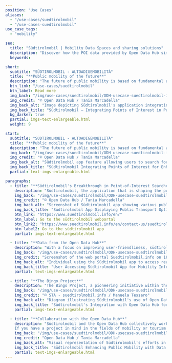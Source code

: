 ```yaml
---
position: "Use Cases"
aliases:
  - "/use-cases/suedtirolmobil"
  - "/use-cases-suedtirolmobil"
use_case_tags:
  - "mobility"

seo:
  title: "Südtirolmobil | Mobility Data Spaces and sharing solutions"
  description: "Discover how the POI data provided by Open Data Hub simplifies public transport in South Tyrol, offering an intuitive experience for both locals and tourists"
  keywords:

short:
  subtitle: "SÜDTIROLMOBIL - ALTOADIGEMOBILITÀ"
  title: "**Public mobility of the future**"
  description: "The future of public mobility is based on fundamental aspects such as the provision of high-level information to passengers and the integration of a modern ticketing system. However, one important improvement takes centre stage: the new ability to seamlessly integrate points of interest (POIs) provided by the Open Data Hub, into search queries, without the need for precise addresses. The simplification of this process not only transforms the passenger experience, but also broadens the appeal of public transport, marking a significant leap forward in the evolution of transport services."
  btn_link: "/use-cases/suedtirolmobil"
  btn_label: Read more
  img_back: "/img/use-cases/suedtirolmobil/ODH-usecase-suedtirolmobil-image-01.jpg"
  img_credit: "© Open Data Hub / Tania Marcadella"
  img_back_alt: "Image depicting Südtirolmobil's application integrating Open Data Hub's POI data for enhanced public mobility services."
  img_back_title: "Südtirolmobil – Integrating Points of Interest in Public Mobility"
  bg_darker: true
  partial: imgs-text-enlargeable.html
  weight: 9

start:
  subtitle: "SÜDTIROLMOBIL - ALTOADIGEMOBILITÀ"
  title: "**Public mobility of the future**"
  description: "The future of public mobility is based on fundamental aspects such as the provision of high-level information to passengers and the integration of a modern ticketing system. However, one important improvement takes centre stage: the new ability to seamlessly integrate points of interest (POIs) provided by the Open Data Hub, into search queries, without the need for precise addresses. The simplification of this process not only transforms the passenger experience, but also broadens the appeal of public transport, marking a significant leap forward in the evolution of transport services."
  img_back: "/img/use-cases/suedtirolmobil/ODH-usecase-suedtirolmobil-image-01.jpg"
  img_credit: "© Open Data Hub / Tania Marcadella"
  img_back_alt: "Südtirolmobil app feature allowing users to search for points of interest to improve travel planning."
  img_back_title: "Südtirolmobil Integrating Points of Interest for Enhanced Travel"
  partial: text-imgs-enlargeable.html

paragraphs:
  - title: "**Südtirolmobil's Breakthrough in Point-of-Interest Searches**"
    description: "Südtirolmobil, the application that is shaping the public mobility landscape in South Tyrol, has evolved by introducing an innovative feature that takes user convenience to a new level: the ability to search for points of interest (POI) with data provided by the Open Data Hub. With a focus on simplifying the passenger experience, this innovative app now allows users to effortlessly explore their surroundings by integrating POIs into search queries. This new feature is of great benefit to both locals and tourists as it provides intuitive and user-friendly access to public transport."
    img_back: "/img/use-cases/suedtirolmobil/ODH-usecase-suedtirolmobil-image-02.jpg"
    img_credit: "© Open Data Hub / Tania Marcadella"
    img_back_alt: "Screenshot of Südtirolmobil app showing various public transportation options available to users."
    img_back_title: "Südtirolmobil App Displaying Public Transport Options"
    btn_link: "https://www.suedtirolmobil.info/en/"
    btn_label: Go to the südtirolmobil webportal
    btn_link2: "https://www.suedtirolmobil.info/en/contact-us/suedtirolmobil-app"
    btn_label2: Go to the südtirolmobil app
    partial: imgs-text-enlargeable.html

  - title: "**Data from the Open Data Hub**"
    description: "With a focus on improving user-friendliness, südtirolmobil utilises data from the Open Data Hub to enhance its trip planning capabilities, particularly for tourists who are more familiar with Points of Interest (POIs) than specific bus stops or addresses. This integration not only enriches the passenger experience but also facilitates a more seamless and convenient journey for all users of the app, contributing to the overall success of the transportation system in South Tyrol."
    img_back: "/img/use-cases/suedtirolmobil/ODH-usecase-suedtirolmobil-image-03.jpg"
    img_credit: "Screenshot of the web portal Suedtirolmobil.info on 16.01.2024"
    img_back_alt: "Individual using the Südtirolmobil app to access real-time mobility and transportation information."
    img_back_title: "User Accessing Südtirolmobil App for Mobility Information"
    partial: text-imgs-enlargeable.html

  - title: "**The Bingo Project**"
    description: "The Bingo Project, a pioneering initiative within the realm of public mobility in South Tyrol, represents a multi-year digitalization initiative led by Südtiroler Transportstrukturen AG (STA) on behalf of the province of South Tyrol. This project's primary objective is to establish the groundwork for open systems that facilitate data exchange among various local stakeholders in public mobility. It adheres to open standards such as NeTEx, SIRI, ITxPT, and OJP, fostering an interoperable ecosystem. This approach aligns with the European Commission's directives on standardised data exchange in public mobility since 2017, ensuring compliance with EU requirements. One of the key outcomes of the Bingo Project is the development of official information channels, including a web portal and native mobile apps, all operating under the brand \"suedtirolmobil / altoadigemobilità.\" These new channels have rapidly gained popularity, becoming some of the most widely used applications in the region. This project has revolutionised how people access and interact with public transportation services in South Tyrol."
    img_back: "/img/use-cases/suedtirolmobil/ODH-usecase-suedtirolmobil-image-04.jpg"
    img_credit: "© STA - suedtirolmobil.info / Manuela Tessaro"
    img_back_alt: "Diagram illustrating Südtirolmobil's use of Open Data Hub's real-time data for enhanced mobility services."
    img_back_title: "Südtirolmobil's Integration with Open Data Hub for Real-Time Data"
    partial: imgs-text-enlargeable.html

  - title: "**Collaboration with the Open Data Hub**"
    description: "Südtirolmobil and the Open Data Hub collectively work to advance public mobility in South Tyrol. These initiatives aim to simplify travel, provide high-quality information, and enhance the appeal of public transportation services, ultimately improving the quality of life for residents and visitors in the region.
    If you have a project in mind in the fields of mobility or tourism and need data, or are interested in a collaboration with the Open Data Hub send us an Email. We look forward to hearing from you!"
    img_back: "/img/use-cases/suedtirolmobil/ODH-usecase-suedtirolmobil-image-05.jpg"
    img_credit: "Open Data Hub / Tania Marcadella"
    img_back_alt: "Visual representation of Südtirolmobil's efforts in enhancing public mobility through data integration."
    img_back_title: "Südtirolmobil Enhancing Public Mobility with Data Integration"
    partial: text-imgs-enlargeable.html
---
```

